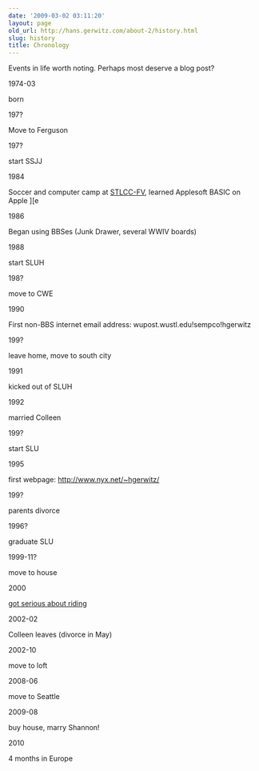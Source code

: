 ```yaml
---
date: '2009-03-02 03:11:20'
layout: page
old_url: http://hans.gerwitz.com/about-2/history.html
slug: history
title: Chronology
---
```


Events in life worth noting.  Perhaps most deserve a blog post?  


  



1974-03


born

  



197?


Move to Ferguson

  



197?


start SSJJ

  



1984


Soccer and computer camp at [STLCC-FV][1], learned Applesoft BASIC on Apple ][e

  


   [1]: http://www.stlcc.edu/fv/


1986


Began using BBSes (Junk Drawer, several WWIV boards)

  



1988


start SLUH

  



198?


move to CWE

  



1990


First non-BBS internet email address: wupost.wustl.edu!sempco!hgerwitz 

  



199?


leave home, move to south city

  



1991


kicked out of SLUH

  



1992


married Colleen

  



199?


start SLU

  



1995


first webpage: http://www.nyx.net/~hgerwitz/

  



199?


parents divorce

  



1996?


graduate SLU

  



1999-11?


move to house

  



2000


[got serious about riding][2]

  


   [2]: ./history/trek.html


2002-02


Colleen leaves (divorce in May)

  



2002-10


move to loft

  



2008-06


move to Seattle

  



2009-08


buy house, marry Shannon!

  



2010


4 months in Europe

  


